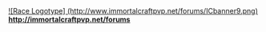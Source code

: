<a href="http://immortalcraftpvp.net/forums">
![Race Logotype] (http://www.immortalcraftpvp.net/forums/ICbanner9.png)<br>
<b>http://immortalcraftpvp.net/forums</b></a>